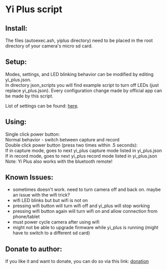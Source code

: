 # Yi Plus script

## Install:
The files (autoexec.ash, yiplus directory) need to be placed in the root directory of your camera's micro sd card.

## Setup:
Modes, settings, and LED blinking behavior can be modified by editing yi_plus.json.  
In directory json_scripts you will find example script to turn off LEDs (just replace yi_plus.json). Every configuration change made by official app can be made by this script.

List of settings can be found: [here](https://github.com/PJanisio/Xiaomi_Yi_autoexec/blob/master/yi_plus/json_scripts/config_parameters.txt).

## Using:
Single click power button:  
Normal behavior - switch between capture and record  
Double click power button (press two times within .5 seconds):  
If in capture mode, goes to next yi_plus capture mode listed in yi_plus.json  
If in record mode, goes to next yi_plus record mode listed in yi_plus.json  
Note: Yi Plus also works with the bluetooth remote!  

## Known Issues:
- sometimes doesn't work. need to turn camera off and back on. maybe an issue with the wifi trick?  
- wifi LED blinks but but wifi is not on  
- pressing wifi button will turn wifi off and yi_plus will stop working  
- pressing wifi button again will turn wifi on and allow connection from phone/tablet  
- must power cycle camera after using wifi  
- might not be able to upgrade firmware while yi_plus is running (might have to switch to a different sd card)  

## Donate to author:
If you like it and want to donate, you can do so via this link:
[donation](https://goo.gl/ApYN94)  

 
